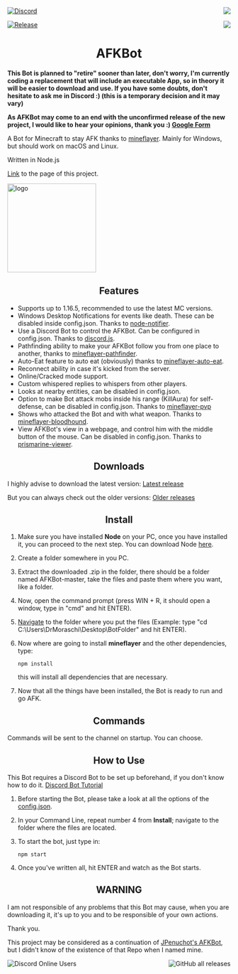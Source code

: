 [![Discord](https://img.shields.io/badge/Discord-blue.svg)](https://discord.gg/fFNVp7n8W4)
<a href="https://drmoraschi.github.io/AFKBot/"><img src="https://img.shields.io/badge/Page-fc0303.svg" align="right"></a>

[![Release](https://img.shields.io/badge/Download-brightgreen)](https://github.com/DrMoraschi/AFKBot/releases/download/latest/AFKBot.v2.zip)
<a href="https://github.com/DrMoraschi/AFKBot/releases"><img src="https://img.shields.io/badge/Releases-f4fc03.svg" align="right"></a>
<h1 align="center">AFKBot</h1>

**This Bot is planned to "retire" sooner than later, don't worry, I'm currently coding a replacement that will include an executable App, so in theory it will be easier to download and use. If you have some doubts, don't hesitate to ask me in Discord :) (this is a temporary decision and it may vary)**

**As AFKBot may come to an end with the unconfirmed release of the new project, I would like to hear your opinions, thank you :)
[Google Form](https://forms.gle/sdPnCy43o1q8qi8f7)**

A Bot for Minecraft to stay AFK thanks to [mineflayer](https://github.com/PrismarineJS/mineflayer). Mainly for Windows, but should work on macOS and Linux.

Written in Node.js

[Link](https://drmoraschi.github.io/AFKBot/) to the page of this project.

<img alt="logo" src="https://github.com/DrMoraschi/AFKBot/raw/master/files/logo.png" height="200" />

<h2 align="center">Features</h2>

 * Supports up to 1.16.5, recommended to use the latest MC versions.
 * Windows Desktop Notifications for events like death. These can be disabled inside config.json. Thanks to [node-notifier](https://github.com/mikaelbr/node-notifier).
 * Use a Discord Bot to control the AFKBot. Can be configured in config.json. Thanks to [discord.js](https://github.com/discordjs/discord.js).
 * Pathfinding ability to make your AFKBot follow you from one place to another, thanks to [mineflayer-pathfinder](https://github.com/Karang/mineflayer-pathfinder).
 * Auto-Eat feature to auto eat (obviously) thanks to [mineflayer-auto-eat](https://github.com/LINKdiscordd/mineflayer-auto-eat).
 * Reconnect ability in case it's kicked from the server.
 * Online/Cracked mode support.
 * Custom whispered replies to whispers from other players.
 * Looks at nearby entities, can be disabled in config.json.
 * Option to make Bot attack mobs inside his range (KillAura) for self-defense, can be disabled in config.json. Thanks to [mineflayer-pvp](https://github.com/PrismarineJS/mineflayer-pvp)
 * Shows who attacked the Bot and with what weapon. Thanks to [mineflayer-bloodhound](https://github.com/Nixes/mineflayer-bloodhound).
 * View AFKBot's view in a webpage, and control him with the middle button of the mouse. Can be disabled in config.json. Thanks to [prismarine-viewer](https://github.com/PrismarineJS/prismarine-viewer).

<h2 align="center">Downloads</h2>

I highly advise to download the latest version:
	[Latest release](https://github.com/DrMoraschi/AFKBot/releases/latest)

But you can always check out the older versions:
	[Older releases](https://github.com/DrMoraschi/AFKBot/releases)

<h2 align="center">Install</h2>

 1. Make sure you have installed **Node** on your PC, once you have installed it, you can proceed to the next step. You can download Node [here](https://nodejs.org/).
 1. Create a folder somewhere in you PC.
 2. Extract the downloaded .zip in the folder, there should be a folder named AFKBot-master, take the files and paste them where you want, like a folder.
 3. Now, open the command prompt (press WIN + R, it should open a window, type in "cmd" and hit ENTER).
 4. [Navigate](https://www.techwalla.com/articles/how-to-use-quotcdquot-command-in-command-prompt-window) to the folder where you put the files (Example: type "cd C:\Users\DrMoraschi\Desktop\BotFolder" and hit ENTER).
 5. Now where are going to install **mineflayer** and the other dependencies, type:
	
	`npm install`
    
    this will install all dependencies that are necessary.

 6. Now that all the things have been installed, the Bot is ready to run and go AFK.

<h2 align="center">Commands</h2>

 Commands will be sent to the channel on startup. You can choose.
 
<h2 align="center">How to Use</h2>

This Bot requires a Discord Bot to be set up beforehand, if you don't know how to do it. [Discord Bot Tutorial](https://www.writebots.com/discord-bot-token/)
 1. Before starting the Bot, please take a look at all the options of the [config.json](https://github.com/DrMoraschi/AFKBot/blob/master/files/config.md).
 2. In your Command Line, repeat number 4 from **Install**; navigate to the folder where the files are located.
 3. To start the bot, just type in:
	
	```npm start```

 3. Once you've written all, hit ENTER and watch as the Bot starts.

<h2 align="center">WARNING</h2>
 
  I am not responsible of any problems that this Bot may cause, when you are downloading it, it's up to you and to be responsible of your own actions.
  
  Thank you.
  
  This project may be considered as a continuation of [JPenuchot's AFKBot](https://github.com/JPenuchot/AFKBot), but I didn't know of the existence of that Repo when I named mine.

<a href="https://discord.gg/fFNVp7n8W4"><img alt="Discord Online Users" src="https://img.shields.io/discord/746844033120469062?logo=discord&color=blueviolet&label=Discord" align="left"></a>

<a href="https://github.com/DrMoraschi/AFKBot/releases"><img alt="GitHub all releases" src="https://img.shields.io/github/downloads/DrMoraschi/AFKBot/total?logo=github&color=brightgreen&label=Downloads" align="right"></a>
